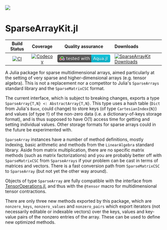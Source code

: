 <img src="https://github.com/QuantumKitHub/SparseArrayKit.jl/blob/main/docs/src/assets/logo.svg" width="150">

# SparseArrayKit.jl

| **Build Status** | **Coverage** | **Quality assurance** | **Downloads** |
|:----------------:|:------------:|:---------------------:|:--------------|
| [![CI][ci-img]][ci-url] | [![Codecov][codecov-img]][codecov-url] | [![Aqua QA][aqua-img]][aqua-url] | [![SparseArrayKit Downloads][genie-img]][genie-url] |

[github-img]: https://github.com/QuantumKitHub/SparseArrayKit.jl/workflows/CI/badge.svg
[github-url]: https://github.com/QuantumKitHub/SparseArrayKit.jl/actions?query=workflow%3ACI

[ci-img]: https://github.com/QuantumKitHub/SparseArrayKit.jl/workflows/CI/badge.svg
[ci-url]: https://github.com/QuantumKitHub/SparseArrayKit.jl/actions?query=workflow%3ACI

[codecov-img]: https://codecov.io/gh/QuantumKitHub/SparseArrayKit.jl/branch/main/graph/badge.svg
[codecov-url]: https://codecov.io/gh/QuantumKitHub/SparseArrayKit.jl

[aqua-img]: https://raw.githubusercontent.com/JuliaTesting/Aqua.jl/master/badge.svg
[aqua-url]: https://github.com/JuliaTesting/Aqua.jl

[genie-img]:
    https://shields.io/endpoint?url=https://pkgs.genieframework.com/api/v1/badge/SparseArrayKit
[genie-url]: https://pkgs.genieframework.com?packages=SparseArrayKit

A Julia package for sparse multidimensional arrays, aimed particularly at the setting of
very sparse and higher-dimensional arrays (e.g. tensor algebra). This is not a replacement
nor a competitor to Julia's `SparseArrays` standard library and the `SparseMatrixCSC`
format.

The current interface, which is subject to breaking changes, exports a type
`SparseArray{T,N} <: AbstractArray{T,N}`. This type uses a hash table (`Dict` from Julia's 
`Base`, could change) to store keys (of type `CartesianIndex{N}`) and values (of type `T`)
of the non-zero data (i.e. a dictionary-of-keys storage format), and is thus supposed to
have O(1) access time for getting and setting individual values. Other storage formats for
sparse arrays could in the future be experimented with.

`SparseArray` instances have a number of method definitions, mostly indexing, basic
arithmetic and methods from the `LinearAlgebra` standard library. Aside from matrix
multiplication, there are no specific matrix methods (such as matrix factorizations) and you
are probably better off with `SparseMatrixCSC` from `SparseArrays` if your problem can be
cast in terms of matrices and vectors. There is a fast conversion path from
`SparseMatrixCSC` to `SparseArray` (but not yet the other way around).

Objects of type `SparseArray` are fully compatible with the interface from
[TensorOperations.jl](https://github.com/Jutho/TensorOperations.jl), and thus with the
`@tensor` macro for multidimensional tensor contractions.

There are only three new methods exported by this package, which are `nonzero_keys`,
`nonzero_values` and `nonzero_pairs` which export iterators (not necessarily editable or
indexable vectors) over the keys, values and key-value pairs of the nonzero entries of the
array. These can be used to define new optimized methods.
